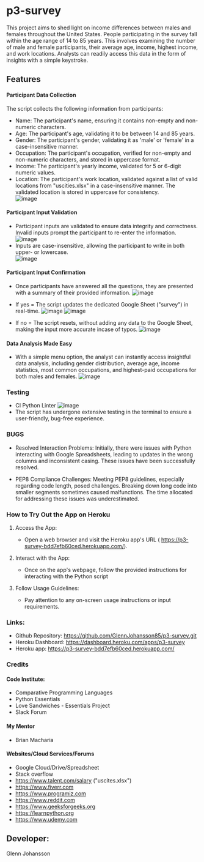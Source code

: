 # p3-survey
This project aims to shed light on income differences between males and females throughout the United States. People participating in the survey fall within the age range of 14 to 85 years. This involves examining the number of male and female participants, their average age, income, highest income, and work locations. Analysts can readily access this data in the form of insights with a simple keystroke.


## Features
#### Participant Data Collection
The script collects the following information from participants:
* Name: The participant's name, ensuring it contains non-empty and non-numeric characters.
* Age: The participant's age, validating it to be between 14 and 85 years.
* Gender: The participant's gender, validating it as 'male' or 'female' in a case-insensitive manner.
* Occupation: The participant's occupation, verified for non-empty and non-numeric characters, and stored in uppercase format.
* Income: The participant's yearly income, validated for 5 or 6-digit numeric values.
* Location: The participant's work location, validated against a list of valid locations from "uscities.xlsx" in a case-insensitive manner. The validated location is stored in uppercase for consistency.<br>
  ![image](https://github.com/GlennJohansson85/p3-survey/assets/139962883/a360022b-aff0-415e-8d1f-bb0db6c4bb07)

#### Participant Input Validation
* Participant inputs are validated to ensure data integrity and correctness. Invalid inputs prompt the participant to re-enter the information.<br>
  ![image](https://github.com/GlennJohansson85/p3-survey/assets/139962883/87a4c43b-9bec-45eb-a711-c7dff2447b0c)
* Inputs are case-insensitive, allowing the participant to write in both upper- or lowercase.<br>
  ![image](https://github.com/GlennJohansson85/p3-survey/assets/139962883/201d19d7-fc8e-4b17-ae6c-7c80fd81b90e)

#### Participant Input Confirmation
* Once participants have answered all the questions, they are presented with a summary of their provided information.
  ![image](https://github.com/GlennJohansson85/p3-survey/assets/139962883/e5027dcc-94f3-4279-81d3-c31ba5bb5833)
* If yes = The script updates the dedicated Google Sheet ("survey") in real-time.
  ![image](https://github.com/GlennJohansson85/p3-survey/assets/139962883/c27b3b65-be8c-4cb2-a745-fb8afa22c5ee)
  ![image](https://github.com/GlennJohansson85/p3-survey/assets/139962883/ff333301-9ccd-4396-be54-8400b19f38ec)

* If no = The script resets, without adding any data to the Google Sheet, making the input more accurate incase of typos.
  ![image](https://github.com/GlennJohansson85/p3-survey/assets/139962883/ef7acf22-b62b-4582-8479-48eaee0dee72)
 
#### Data Analysis Made Easy
* With a simple menu option, the analyst can instantly access insightful data analysis, including gender distribution, average age, income statistics,
  most common occupations, and highest-paid occupations for both males and females.
  ![image](https://github.com/GlennJohansson85/p3-survey/assets/139962883/20bfe092-70da-4e76-bd9b-c68462555747)

### Testing
* CI Python Linter
  ![image](https://github.com/GlennJohansson85/p3-survey/assets/139962883/f13e9cbc-6a30-4fcf-802e-b7bd057a09a4)
* The script has undergone extensive testing in the terminal to ensure a user-friendly, bug-free experience.

### BUGS
* Resolved Interaction Problems:
  Initially, there were issues with Python interacting with Google Spreadsheets, leading to updates in the wrong columns and inconsistent casing. These issues have been successfully resolved.

* PEP8 Compliance Challenges:
  Meeting PEP8 guidelines, especially regarding code length, posed challenges. Breaking down long code into smaller segments sometimes caused malfunctions.
  The time allocated for addressing these issues was underestimated.

### How to Try Out the App on Heroku
1. Access the App:
   * Open a web browser and visit the Heroku app's URL (  https://p3-survey-bdd7efb60ced.herokuapp.com/).

2. Interact with the App:
   * Once on the app's webpage, follow the provided instructions for interacting with the Python script 

3. Follow Usage Guidelines:
   * Pay attention to any on-screen usage instructions or input requirements.

### Links:
* Github Repository: https://github.com/GlennJohansson85/p3-survey.git
* Heroku Dashboard: https://dashboard.heroku.com/apps/p3-survey
* Heroku app: https://p3-survey-bdd7efb60ced.herokuapp.com/

### Credits
#### Code Institute:
* Comparative Programming Languages
* Python Essentials
* Love Sandwiches - Essentials Project
* Slack Forum
#### My Mentor
* Brian Macharia
#### Websites/Cloud Services/Forums
* Google Cloud/Drive/Spreadsheet
* Stack overflow
* https://www.talent.com/salary ("uscites.xlsx")
* https://www.fiverr.com
* https://www.programiz.com
* https://www.reddit.com
* https://www.geeksforgeeks.org
* https://learnpython.org
* https://www.udemy.com

## Developer: 
Glenn Johansson
